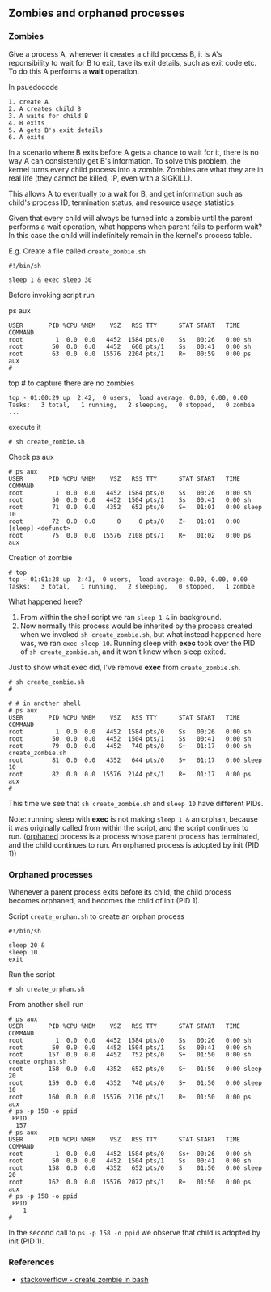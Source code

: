 ## Zombies and orphaned processes

### Zombies

Give a process A, whenever it creates a child process B, it is A's reponsibility to wait for B to exit, take its
exit details, such as exit code etc. To do this A performs a __wait__ operation.

In psuedocode

```
1. create A
2. A creates child B
3. A waits for child B
4. B exits
5. A gets B's exit details
6. A exits
```
In a scenario where B exits before A gets a chance to wait for it, there is no way A can consistently get B's information.
To solve this problem, the kernel turns every child process into a zombie. Zombies are what they are in real life (they cannot be killed, :P, even with a SIGKILL).

This allows A to eventually to a wait for B, and get information such as child's process ID, termination status, and resource usage statistics.

Given that every child will always be turned into a zombie until the parent performs a wait operation, what happens when parent fails to perform wait? In this case the child will indefinitely remain
in the kernel's process table.

E.g.
Create a file called `create_zombie.sh`
```
#!/bin/sh

sleep 1 & exec sleep 30
```

Before invoking script run

ps aux
```
USER       PID %CPU %MEM    VSZ   RSS TTY      STAT START   TIME COMMAND
root         1  0.0  0.0   4452  1584 pts/0    Ss   00:26   0:00 sh
root        50  0.0  0.0   4452   660 pts/1    Ss   00:41   0:00 sh
root        63  0.0  0.0  15576  2204 pts/1    R+   00:59   0:00 ps aux
#
```

top # to capture there are no zombies
```
top - 01:00:29 up  2:42,  0 users,  load average: 0.00, 0.00, 0.00
Tasks:   3 total,   1 running,   2 sleeping,   0 stopped,   0 zombie
...
```

execute it
```
# sh create_zombie.sh
```

Check
ps aux
```
# ps aux
USER       PID %CPU %MEM    VSZ   RSS TTY      STAT START   TIME COMMAND
root         1  0.0  0.0   4452  1584 pts/0    Ss   00:26   0:00 sh
root        50  0.0  0.0   4452  1504 pts/1    Ss   00:41   0:00 sh
root        71  0.0  0.0   4352   652 pts/0    S+   01:01   0:00 sleep 10
root        72  0.0  0.0      0     0 pts/0    Z+   01:01   0:00 [sleep] <defunct>
root        75  0.0  0.0  15576  2108 pts/1    R+   01:02   0:00 ps aux
```

Creation of zombie
```
# top
top - 01:01:28 up  2:43,  0 users,  load average: 0.00, 0.00, 0.00
Tasks:   3 total,   1 running,   2 sleeping,   0 stopped,   1 zombie
```

What happened here?
1. From within the shell script we ran `sleep 1 &` in background.
2. Now normally this process would be inherited by the process created when we invoked `sh create_zombie.sh`, but what instead happened here
was, we ran `exec sleep 10`. Running sleep with __exec__ took over the PID of `sh create_zombie.sh`, and it won't know when sleep exited.

Just to show what exec did, I've remove __exec__ from `create_zombie.sh`.
```
# sh create_zombie.sh
#

# # in another shell
# ps aux
USER       PID %CPU %MEM    VSZ   RSS TTY      STAT START   TIME COMMAND
root         1  0.0  0.0   4452  1584 pts/0    Ss   00:26   0:00 sh
root        50  0.0  0.0   4452  1504 pts/1    Ss   00:41   0:00 sh
root        79  0.0  0.0   4452   740 pts/0    S+   01:17   0:00 sh create_zombie.sh
root        81  0.0  0.0   4352   644 pts/0    S+   01:17   0:00 sleep 10
root        82  0.0  0.0  15576  2144 pts/1    R+   01:17   0:00 ps aux
#
```

This time we see that `sh create_zombie.sh` and `sleep 10` have different PIDs.

Note: running sleep with __exec__ is not making `sleep 1 &` an orphan, because it was originally called from within the script, and the script continues to run.
([orphaned](https://en.wikipedia.org/wiki/Orphan_process) process is a process whose parent process has terminated, and the child continues to run. An orphaned process is adopted by init (PID 1))

### Orphaned processes

Whenever a parent process exits before its child, the child process becomes orphaned, and becomes the child of init (PID 1).

Script `create_orphan.sh` to create an orphan process
```
#!/bin/sh

sleep 20 &
sleep 10
exit
```

Run the script
```
# sh create_orphan.sh
```

From another shell run
```
# ps aux
USER       PID %CPU %MEM    VSZ   RSS TTY      STAT START   TIME COMMAND
root         1  0.0  0.0   4452  1584 pts/0    Ss   00:26   0:00 sh
root        50  0.0  0.0   4452  1504 pts/1    Ss   00:41   0:00 sh
root       157  0.0  0.0   4452   752 pts/0    S+   01:50   0:00 sh create_orphan.sh
root       158  0.0  0.0   4352   652 pts/0    S+   01:50   0:00 sleep 20
root       159  0.0  0.0   4352   740 pts/0    S+   01:50   0:00 sleep 10
root       160  0.0  0.0  15576  2116 pts/1    R+   01:50   0:00 ps aux
# ps -p 158 -o ppid
 PPID
  157
# ps aux
USER       PID %CPU %MEM    VSZ   RSS TTY      STAT START   TIME COMMAND
root         1  0.0  0.0   4452  1584 pts/0    Ss+  00:26   0:00 sh
root        50  0.0  0.0   4452  1504 pts/1    Ss   00:41   0:00 sh
root       158  0.0  0.0   4352   652 pts/0    S    01:50   0:00 sleep 20
root       162  0.0  0.0  15576  2072 pts/1    R+   01:50   0:00 ps aux
# ps -p 158 -o ppid
 PPID
    1
#
```

In the second call to `ps -p 158 -o ppid` we observe that child is adopted by init (PID 1).

### References
- [stackoverflow - create zombie in bash](https://unix.stackexchange.com/questions/217507/zombies-in-bash)
